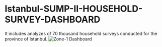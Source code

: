 # Istanbul-SUMP-II-HOUSEHOLD-SURVEY-DASHBOARD
It includes analyzes of 70 thousand household surveys conducted for the province of Istanbul.
![Zone-1 Dashboard](https://github.com/melihanileroglu/Istanbul-SUMP-II-HOUSEHOLD-SURVEY-DASHBOARD/assets/100762394/b14751b4-6b9b-4e7a-a144-e717cbcc22df)
